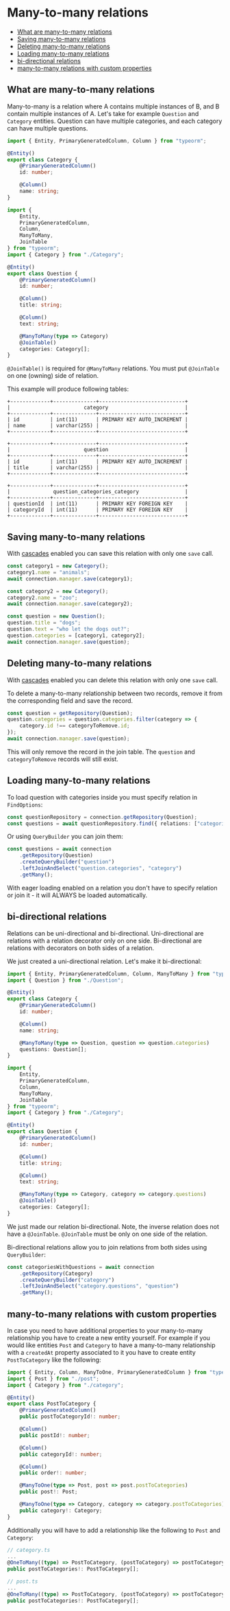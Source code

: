# Many-to-many relations

-   [What are many-to-many relations](#what-are-many-to-many-relations)
-   [Saving many-to-many relations](#saving-many-to-many-relations)
-   [Deleting many-to-many relations](#deleting-many-to-many-relations)
-   [Loading many-to-many relations](#loading-many-to-many-relations)
-   [bi-directional relations](#bi-directional-relations)
-   [many-to-many relations with custom properties](#many-to-many-relations-with-custom-properties)

## What are many-to-many relations

Many-to-many is a relation where A contains multiple instances of B, and B
contain multiple instances of A. Let's take for example `Question` and
`Category` entities. Question can have multiple categories, and each category
can have multiple questions.

```typescript
import { Entity, PrimaryGeneratedColumn, Column } from "typeorm";

@Entity()
export class Category {
    @PrimaryGeneratedColumn()
    id: number;

    @Column()
    name: string;
}
```

```typescript
import {
    Entity,
    PrimaryGeneratedColumn,
    Column,
    ManyToMany,
    JoinTable
} from "typeorm";
import { Category } from "./Category";

@Entity()
export class Question {
    @PrimaryGeneratedColumn()
    id: number;

    @Column()
    title: string;

    @Column()
    text: string;

    @ManyToMany(type => Category)
    @JoinTable()
    categories: Category[];
}
```

`@JoinTable()` is required for `@ManyToMany` relations. You must put
`@JoinTable` on one (owning) side of relation.

This example will produce following tables:

```shell
+-------------+--------------+----------------------------+
|                        category                         |
+-------------+--------------+----------------------------+
| id          | int(11)      | PRIMARY KEY AUTO_INCREMENT |
| name        | varchar(255) |                            |
+-------------+--------------+----------------------------+

+-------------+--------------+----------------------------+
|                        question                         |
+-------------+--------------+----------------------------+
| id          | int(11)      | PRIMARY KEY AUTO_INCREMENT |
| title       | varchar(255) |                            |
+-------------+--------------+----------------------------+

+-------------+--------------+----------------------------+
|              question_categories_category               |
+-------------+--------------+----------------------------+
| questionId  | int(11)      | PRIMARY KEY FOREIGN KEY    |
| categoryId  | int(11)      | PRIMARY KEY FOREIGN KEY    |
+-------------+--------------+----------------------------+
```

## Saving many-to-many relations

With [cascades](./relations.md#cascades) enabled you can save this relation with
only one `save` call.

```typescript
const category1 = new Category();
category1.name = "animals";
await connection.manager.save(category1);

const category2 = new Category();
category2.name = "zoo";
await connection.manager.save(category2);

const question = new Question();
question.title = "dogs";
question.text = "who let the dogs out?";
question.categories = [category1, category2];
await connection.manager.save(question);
```

## Deleting many-to-many relations

With [cascades](./relations.md#cascades) enabled you can delete this relation
with only one `save` call.

To delete a many-to-many relationship between two records, remove it from the
corresponding field and save the record.

```typescript
const question = getRepository(Question);
question.categories = question.categories.filter(category => {
    category.id !== categoryToRemove.id;
});
await connection.manager.save(question);
```

This will only remove the record in the join table. The `question` and
`categoryToRemove` records will still exist.

## Loading many-to-many relations

To load question with categories inside you must specify relation in
`FindOptions`:

```typescript
const questionRepository = connection.getRepository(Question);
const questions = await questionRepository.find({ relations: ["categories"] });
```

Or using `QueryBuilder` you can join them:

```typescript
const questions = await connection
    .getRepository(Question)
    .createQueryBuilder("question")
    .leftJoinAndSelect("question.categories", "category")
    .getMany();
```

With eager loading enabled on a relation you don't have to specify relation or
join it - it will ALWAYS be loaded automatically.

## bi-directional relations

Relations can be uni-directional and bi-directional. Uni-directional are
relations with a relation decorator only on one side. Bi-directional are
relations with decorators on both sides of a relation.

We just created a uni-directional relation. Let's make it bi-directional:

```typescript
import { Entity, PrimaryGeneratedColumn, Column, ManyToMany } from "typeorm";
import { Question } from "./Question";

@Entity()
export class Category {
    @PrimaryGeneratedColumn()
    id: number;

    @Column()
    name: string;

    @ManyToMany(type => Question, question => question.categories)
    questions: Question[];
}
```

```typescript
import {
    Entity,
    PrimaryGeneratedColumn,
    Column,
    ManyToMany,
    JoinTable
} from "typeorm";
import { Category } from "./Category";

@Entity()
export class Question {
    @PrimaryGeneratedColumn()
    id: number;

    @Column()
    title: string;

    @Column()
    text: string;

    @ManyToMany(type => Category, category => category.questions)
    @JoinTable()
    categories: Category[];
}
```

We just made our relation bi-directional. Note, the inverse relation does not
have a `@JoinTable`. `@JoinTable` must be only on one side of the relation.

Bi-directional relations allow you to join relations from both sides using
`QueryBuilder`:

```typescript
const categoriesWithQuestions = await connection
    .getRepository(Category)
    .createQueryBuilder("category")
    .leftJoinAndSelect("category.questions", "question")
    .getMany();
```

## many-to-many relations with custom properties

In case you need to have additional properties to your many-to-many relationship
you have to create a new entity yourself. For example if you would like entities
`Post` and `Category` to have a many-to-many relationship with a `createdAt`
property associated to it you have to create entity `PostToCategory` like the
following:

```typescript
import { Entity, Column, ManyToOne, PrimaryGeneratedColumn } from "typeorm";
import { Post } from "./post";
import { Category } from "./category";

@Entity()
export class PostToCategory {
    @PrimaryGeneratedColumn()
    public postToCategoryId!: number;

    @Column()
    public postId!: number;

    @Column()
    public categoryId!: number;

    @Column()
    public order!: number;

    @ManyToOne(type => Post, post => post.postToCategories)
    public post!: Post;

    @ManyToOne(type => Category, category => category.postToCategories)
    public category!: Category;
}
```

Additionally you will have to add a relationship like the following to `Post`
and `Category`:

```typescript
// category.ts
...
@OneToMany((type) => PostToCategory, (postToCategory) => postToCategory.category)
public postToCategories!: PostToCategory[];

// post.ts
...
@OneToMany((type) => PostToCategory, (postToCategory) => postToCategory.post)
public postToCategories!: PostToCategory[];
```
